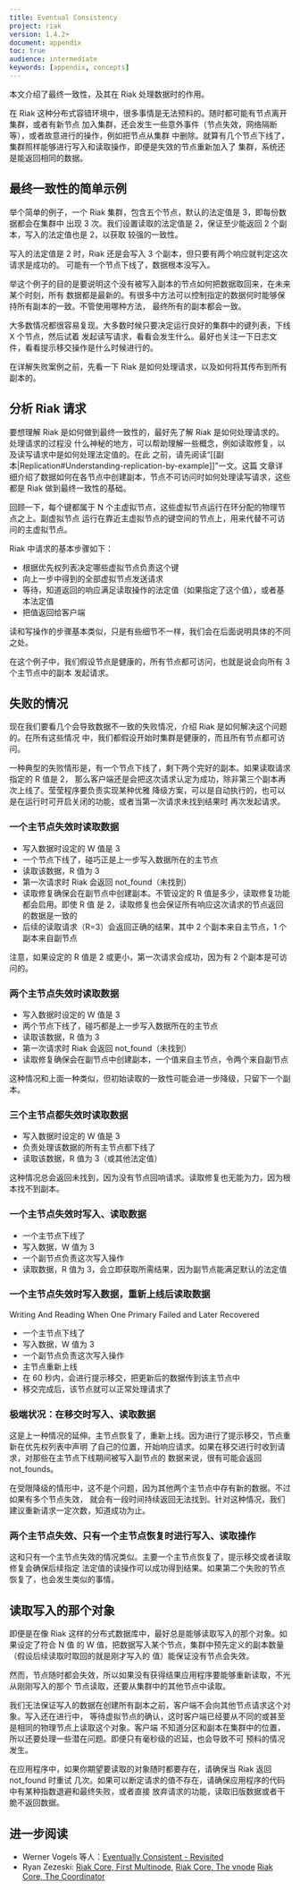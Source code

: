 ```yaml
---
title: Eventual Consistency
project: riak
version: 1.4.2+
document: appendix
toc: true
audience: intermediate
keywords: [appendix, concepts]
---
```


本文介绍了最终一致性，及其在 Riak 处理数据时的作用。

在 Riak 这种分布式容错环境中，很多事情是无法预料的。随时都可能有节点离开集群，或者有新节点
加入集群，还会发生一些意外事件（节点失效，网络隔断等），或者故意进行的操作，例如把节点从集群
中删除。就算有几个节点下线了，集群照样能够进行写入和读取操作，即便是失效的节点重新加入了
集群，系统还是能返回相同的数据。

## 最终一致性的简单示例

举个简单的例子，一个 Riak 集群，包含五个节点，默认的法定值是 3，即每份数据都会在集群中
出现 3 次。我们设置读取的法定值是 2，保证至少能返回 2 个副本，写入的法定值也是 2，以获取
较强的一致性。

写入的法定值是 2 时，Riak 还是会写入 3 个副本，但只要有两个响应就判定这次请求是成功的。
可能有一个节点下线了，数据根本没写入。

举这个例子的目的是要说明这个没有被写入副本的节点如何把数据取回来，在未来某个时刻，所有
数据都是最新的。有很多中方法可以控制指定的数据何时能够保持所有副本的一致。不管使用哪种方法，
最终所有的副本都会一致。

大多数情况都很容易复现。大多数时候只要决定运行良好的集群中的键列表，下线 X 个节点，然后试着
发起读写请求，看看会发生什么。最好也关注一下日志文件，看看提示移交操作是什么时候进行的。

在详解失败案例之前，先看一下 Riak 是如何处理请求，以及如何将其传布到所有副本的。

## 分析 Riak 请求

要想理解 Riak 是如何做到最终一致性的，最好先了解 Riak 是如何处理请求的。处理请求的过程没
什么神秘的地方，可以帮助理解一些概念，例如读取修复，以及读写请求中是如何处理法定值的。在此
之前，请先阅读“[[副本|Replication#Understanding-replication-by-example]]”一文。这篇
文章详细介绍了数据如何在各节点中创建副本，节点不可访问时如何处理读写请求，这些
都是 Riak 做到最终一致性的基础。

回顾一下，每个键都属于 N 个主虚拟节点，这些虚拟节点运行在环分配的物理节点之上。副虚拟节点
运行在靠近主虚拟节点的键空间的节点上，用来代替不可访问的主虚拟节点。

Riak 中请求的基本步骤如下：

* 根据优先权列表决定哪些虚拟节点负责这个键
* 向上一步中得到的全部虚拟节点发送请求
* 等待，知道返回的响应满足读取操作的法定值（如果指定了这个值），或者基本法定值
* 把值返回给客户端

读和写操作的步骤基本类似，只是有些细节不一样，我们会在后面说明具体的不同之处。

在这个例子中，我们假设节点是健康的，所有节点都可访问，也就是说会向所有 3 个主节点中的副本
发起请求。

## 失败的情况

现在我们要看几个会导致数据不一致的失败情况，介绍 Riak 是如何解决这个问题的。在所有这些情况
中，我们都假设开始时集群是健康的，而且所有节点都可访问。

一种典型的失败情形是，有一个节点下线了，剩下两个完好的副本。如果读取请求指定的 R 值是 2，
那么客户端还是会把这次请求认定为成功，除非第三个副本再次上线了。莹莹程序要负责实现某种优雅
降级方案，可以是自动执行的，也可以是在运行时可开启关闭的功能，或者当第一次请求未找到结果时
再次发起请求。

### 一个主节点失效时读取数据

* 写入数据时设定的 W 值是 3
* 一个节点下线了，碰巧正是上一步写入数据所在的主节点
* 读取该数据，R 值为 3
* 第一次请求时 Riak 会返回 not\_found（未找到）
* 读取修复确保会在副节点中创建副本。不管设定的 R 值是多少，读取修复功能都会启用。即使 R 值
是 2，读取修复也会保证所有响应这次请求的节点返回的数据是一致的
* 后续的读取请求（R=3）会返回正确的结果，其中 2 个副本来自主节点，1 个副本来自副节点

注意，如果设定的 R 值是 2 或更小，第一次请求会成功，因为有 2 个副本是可访问的。

### 两个主节点失效时读取数据

* 写入数据时设定的 W 值是 3
* 两个节点下线了，碰巧都是上一步写入数据所在的主节点
* 读取该数据，R 值为 3
* 第一次请求时 Riak 会返回 not\_found（未找到）
* 读取修复确保会在副节点中创建副本，一个值来自主节点，令两个来自副节点

这种情况和上面一种类似，但初始读取的一致性可能会进一步降级，只留下一个副本。

### 三个主节点都失效时读取数据

* 写入数据时设定的 W 值是 3
* 负责处理该数据的所有主节点都下线了
* 读取该数据，R 值为 3（或其他法定值）

这种情况总会返回未找到，因为没有节点回响请求。读取修复也无能为力，因为根本找不到副本。

### 一个主节点失效时写入、读取数据

* 一个主节点下线了
* 写入数据，W 值为 3
* 一个副节点负责这次写入操作
* 读取数据，R 值为 3，会立即获取所需结果，因为副节点能满足默认的法定值

### 一个主节点失效时写入数据，重新上线后读取数据
Writing And Reading When One Primary Failed and Later Recovered

* 一个主节点下线了
* 写入数据，W 值为 3
* 一个副节点负责这次写入操作
* 主节点重新上线
* 在 60 秒内，会进行提示移交，把更新后的数据传到该主节点中
* 移交完成后，该节点就可以正常处理请求了

### 极端状况：在移交时写入、读取数据

这是上一种情况的延伸。主节点恢复了，重新上线。因为进行了提示移交，节点重新在优先权列表中声明
了自己的位置，开始响应请求。如果在移交进行时收到请求，对那些在主节点下线期间被写入副节点的
数据来说，很有可能会返回 not\_founds。

在受限降级的情形中，这不是个问题，因为其他两个主节点中存有新的数据。不过如果有多个节点失效，
就会有一段时间持续返回无法找到。针对这种情况，我们建议重新请求一定次数，知道成功为止。

### 两个主节点失效、只有一个主节点恢复时进行写入、读取操作

这和只有一个主节点失效的情况类似。主要一个主节点恢复了，提示移交或者读取修复会确保后续指定
法定值的读操作可以成功得到结果。如果第二个失败的节点恢复了，也会发生类似的事情。

## 读取写入的那个对象

即便是在像 Riak 这样的分布式数据库中，最好总是能够读取写入的那个对象。如果设定了符合 N 值
的 W 值，把数据写入某个节点，集群中预先定义的副本数量（假设后续读取时取回的就是刚才写入的
值）能保证没有节点会失效。

然而，节点随时都会失效，所以如果没有获得结果应用程序要能够重新读取，不光从刚刚写入的那个
节点读取，还要从集群中的其他节点中读取。

我们无法保证写入的数据在创建所有副本之前，客户端不会向其他节点请求这个对象。写入还在进行中，
等待虚拟节点的确认，这时客户端已经要从不同的或甚至是相同的物理节点上读取这个对象。客户端
不知道分区和副本在集群中的位置，所以还要处理一些潜在问题。即便只有毫秒级的迟延，也会导致不可
预料的情况发生。

在应用程序中，如果你期望要读取的对象随时都要存在，请确保当 Riak 返回 not\_found 时重试
几次。如果可以断定请求的值不存在，请确保应用程序的代码中有某种指数退避和最终失败，或者直接
放弃请求的功能，读取旧版数据或者干脆不返回数据。

## 进一步阅读

* Werner Vogels 等人：[Eventually Consistent - Revisited](http://www.allthingsdistributed.com/2008/12/eventually_consistent.html)
* Ryan Zezeski:
[Riak Core, First Multinode](https://github.com/rzezeski/try-try-try/tree/master/2011/riak-core-first-multinode),
[Riak Core, The vnode](https://github.com/rzezeski/try-try-try/tree/master/2011/riak-core-the-vnode,)
[Riak Core, The Coordinator](https://github.com/rzezeski/try-try-try/tree/master/2011/riak-core-the-coordinator)
